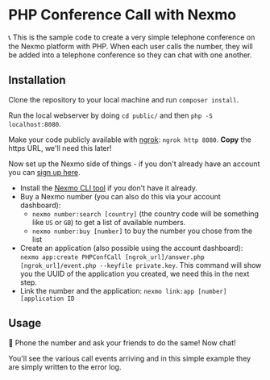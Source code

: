 # PHP Conference Call with Nexmo

:telephone_receiver: This is the sample code to create a very simple telephone conference on the Nexmo platform with PHP. When each user calls the number, they will be added into a telephone conference so they can chat with one another.

## Installation

Clone the repository to your local machine and run `composer install`.

Run the local webserver by doing `cd public/` and then `php -S localhost:8080`.

Make your code publicly available with [ngrok](https://ngrok.io): `ngrok http 8080`. **Copy** the https URL, we'll need this later!

Now set up the Nexmo side of things - if you don't already have an account you can [sign up here](https://dashboard.nexmo.com/sign-up).

- Install the [Nexmo CLI tool](https://github.com/nexmo/nexmo-cli) if you don't have it already.
- Buy a Nexmo number (you can also do this via your account dashboard):
    * `nexmo number:search [country]` (the country code will be something like `US` or `GB`) to get a list of available numbers.
    * `nexmo number:buy [number]` to buy the number you chose from the list
- Create an application (also possible using the account dashboard): `nexmo app:create PHPConfCall [ngrok_url]/answer.php [ngrok_url]/event.php --keyfile private.key`. This command will show you the UUID of the application you created, we need this in the next step.
- Link the number and the application: `nexmo link:app [number] [application ID`

## Usage

:iphone: Phone the number and ask your friends to do the same! Now chat!

You'll see the various call events arriving and in this simple example they are simply written to the error log.
